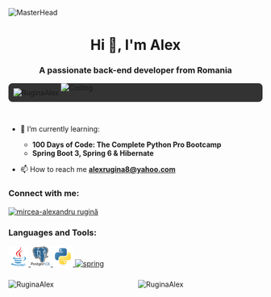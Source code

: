 ![MasterHead](https://as1.ftcdn.net/v2/jpg/02/21/97/86/1000_F_221978639_EyPBA9tuscYhW6rhaO5EiVzdG8hvQSgV.jpg)


<h1 align="center">Hi 👋, I'm Alex</h1>
<h3 align="center">A passionate back-end developer from Romania</h3>
<img align="right" alt="Coding" width="400" src="https://i.pinimg.com/originals/8d/62/1f/8d621f66f551b6a39072473d52280ff0.gif">

<p align="left" style="background-color: #333; padding: 10px; border-radius: 8px;">
    <img src="https://komarev.com/ghpvc/?username=RuginaAlex&label=Profile%20views&color=0e75b6&style=for-the-badge" alt="RuginaAlex" style="height: 25px;"/>
</p>

<br> <!-- Adaugă spațiu între imagine și textul de dedesubt -->

- 🌱 I’m currently learning:
  - **100 Days of Code: The Complete Python Pro Bootcamp**
  - **Spring Boot 3, Spring 6 & Hibernate**

- 📫 How to reach me **alexrugina8@yahoo.com**


<h3 align="left">Connect with me:</h3>
<p align="left">
<a href="https://www.linkedin.com/in/mircea-alexandru-rugin%C4%83-1b461b270/" target="blank"><img align="center" src="https://raw.githubusercontent.com/rahuldkjain/github-profile-readme-generator/master/src/images/icons/Social/linked-in-alt.svg" alt="mircea-alexandru rugină" height="30" width="40" /></a>
</p>

<h3 align="left">Languages and Tools:</h3>
<p align="left"> <a href="https://www.java.com" target="_blank" rel="noreferrer"> <img src="https://raw.githubusercontent.com/devicons/devicon/master/icons/java/java-original.svg" alt="java" width="40" height="40"/> </a> <a href="https://www.postgresql.org" target="_blank" rel="noreferrer"> <img src="https://raw.githubusercontent.com/devicons/devicon/master/icons/postgresql/postgresql-original-wordmark.svg" alt="postgresql" width="40" height="40"/> </a> <a href="https://www.python.org" target="_blank" rel="noreferrer"> <img src="https://raw.githubusercontent.com/devicons/devicon/master/icons/python/python-original.svg" alt="python" width="40" height="40"/> </a> <a href="https://spring.io/" target="_blank" rel="noreferrer"> <img src="https://www.vectorlogo.zone/logos/springio/springio-icon.svg" alt="spring" width="40" height="40"/> </a> </p>


<div style="display: flex; justify-content: space-between; align-items: flex-start; width: 100%; padding: 10px 0;">
    <img src="https://github-readme-stats.vercel.app/api/top-langs/?username=RuginaAlex&show_icons=true&theme=dracula&locale=en&layout=compact" alt="RuginaAlex" style="width: 49%; height: 200px;"/>
    <img src="https://github-readme-stats.vercel.app/api?username=RuginaAlex&show_icons=true&theme=dracula&locale=en" alt="RuginaAlex" style="width: 49%; height: 200px;"/>
</div>




